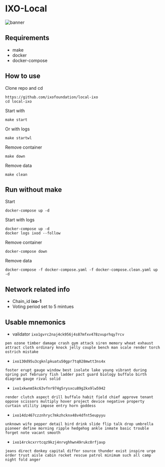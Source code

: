 # IXO-Local
![banner](banner.png)

## Requirements
- make
- docker
- docker-compose

## How to use 

Clone repo and cd
```
https://github.com/ixofoundation/local-ixo
cd local-ixo
```

Start with
```
make start
```
Or with logs
```
make startwl
```
Remove container
```
make down
```
Remove data
```
make clean 
```

## Run without make

Start
```
docker-compose up -d
```
Start with logs
```
docker-compose up -d
docker logs ixod --follow
```
Remove container
```
docker-compose down
```
Remove data
```
docker-compose -f docker-compose.yaml -f docker-compose.clean.yaml up -d
```
## Network related info
- Chain_id  **ixo-1**
- Voting period set to 5 mintues

## Usable mnemonics
- validator
```ixo1gvrc2naj4ck956j4s87mfxv478zvuprhqy7rcv```
```
pen ozone timber damage crash gym attack siren memory wheat exhaust attract cloth ordinary knock jelly couple bench man scale render torch ostrich mistake
```
- ```ixo130d95u3cgknlpkuatu50gpr7tq028mwtt3ns4x```
```
foster erupt gauge window best isolate lake young vibrant during spring put february fish ladder pact guard biology buffalo birth diagram gauge rival solid
```
- ```ixo1xkwnm5kc63vfnr974g5rysxcu89g2kx9lw5942```
```
render clutch aspect drill buffalo habit field chief approve tenant oppose scissors multiply hover project device negative property curtain utility impose entry horn goddess
```
- ```ixo14dz467czznhryc7mkzhcknx48v4dfnt5eupyyu```
```
unknown wife pepper detail bird drink slide flip talk drop umbrella pioneer define morning ripple hedgehog ankle inmate basic trouble forget note vacant smooth
```
- ```ixo14rckcxrrtcqz9kzj4nrvghhwn49rukc0rfjavp```
```
jeans direct donkey capital differ source thunder exist inspire urge order trust aisle cabin rocket rescue patrol minimum such all camp night fold anger
```
